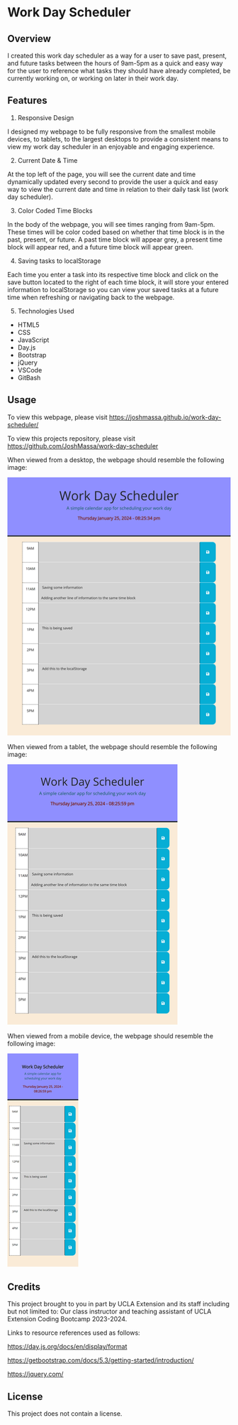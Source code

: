 # Work Day Scheduler

## Overview
I created this work day scheduler as a way for a user to save past, present, and future tasks between the hours of 9am-5pm as a quick and easy way for the user to reference what tasks they should have already completed, be currently working on, or working on later in their work day.

## Features

1. Responsive Design

I designed my webpage to be fully responsive from the smallest mobile devices, to tablets, to the largest desktops to provide a consistent means to view my work day scheduler in an enjoyable and engaging experience.

2. Current Date & Time

At the top left of the page, you will see the current date and time dynamically updated every second to provide the user a quick and easy way to view the current date and time in relation to their daily task list (work day scheduler).

3. Color Coded Time Blocks

In the body of the webpage, you will see times ranging from 9am-5pm. These times will be color coded based on whether that time block is in the past, present, or future. A past time block will appear grey, a present time block will appear red, and a future time block will appear green.

4. Saving tasks to localStorage

Each time you enter a task into its respective time block and click on the save button located to the right of each time block, it will store your entered information to localStorage so you can view your saved tasks at a future time when refreshing or navigating back to the webpage.

5. Technologies Used

* HTML5
* CSS
* JavaScript
* Day.js
* Bootstrap
* jQuery
* VSCode
* GitBash

## Usage
To view this webpage, please visit https://joshmassa.github.io/work-day-scheduler/

To view this projects repository, please visit https://github.com/JoshMassa/work-day-scheduler

When viewed from a desktop, the webpage should resemble the following image:

![Desktop View](./assets/images/desktop-view.png)

When viewed from a tablet, the webpage should resemble the following image:

![Tablet View](./assets/images/tablet-view.png)

When viewed from a mobile device, the webpage should resemble the following image:

![Mobile View](./assets/images/mobile-view.png)

## Credits
This project brought to you in part by UCLA Extension and its staff including but not limited to: Our class instructor and teaching assistant of UCLA Extension Coding Bootcamp 2023-2024.

Links to resource references used as follows:

https://day.js.org/docs/en/display/format

https://getbootstrap.com/docs/5.3/getting-started/introduction/

https://jquery.com/

## License
This project does not contain a license.